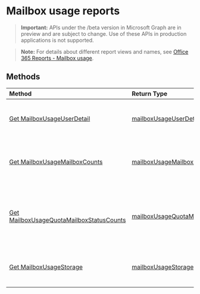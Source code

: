 # Mailbox usage reports

> **Important:** APIs under the /beta version in Microsoft Graph are in preview and are subject to change. Use of these APIs in production applications is not supported.

> **Note:** For details about different report views and names, see [Office 365 Reports - Mailbox usage](https://support.office.com/client/Mailbox-usage-beffbe01-ce2d-4614-9ae5-7898868e2729).

## Methods

| Method                                   | Return Type                              | Description                              |
| :--------------------------------------- | :--------------------------------------- | :--------------------------------------- |
| [Get MailboxUsageUserDetail](../api/reportroot_mailboxusageuserdetail.md) | [mailboxUsageUserDetail](../api/reportroot_mailboxusageuserdetail.md#response) | Get a mailbox usage user detail report.  |
| [Get MailboxUsageMailboxCounts](../api/reportroot_mailboxusagemailboxcounts.md) | [mailboxUsageMailboxCounts](../api/reportroot_mailboxusagemailboxcounts.md#response) | Get a mailbox usage mailbox counts report. |
| [Get MailboxUsageQuotaMailboxStatusCounts](../api/reportroot_mailboxusagequotamailboxstatuscounts.md) | [mailboxUsageQuotaMailboxStatusCounts](../api/reportroot_mailboxusagequptamailboxstatuscounts.md#response) | Get a mailbox usage quota mailbox status counts report. |
| [Get MailboxUsageStorage](../api/reportroot_mailboxusagestorage.md) | [mailboxUsageStorage](../api/reportroot_mailboxusagestorage.md#response) | Get a mailbox usage storage report.      |
